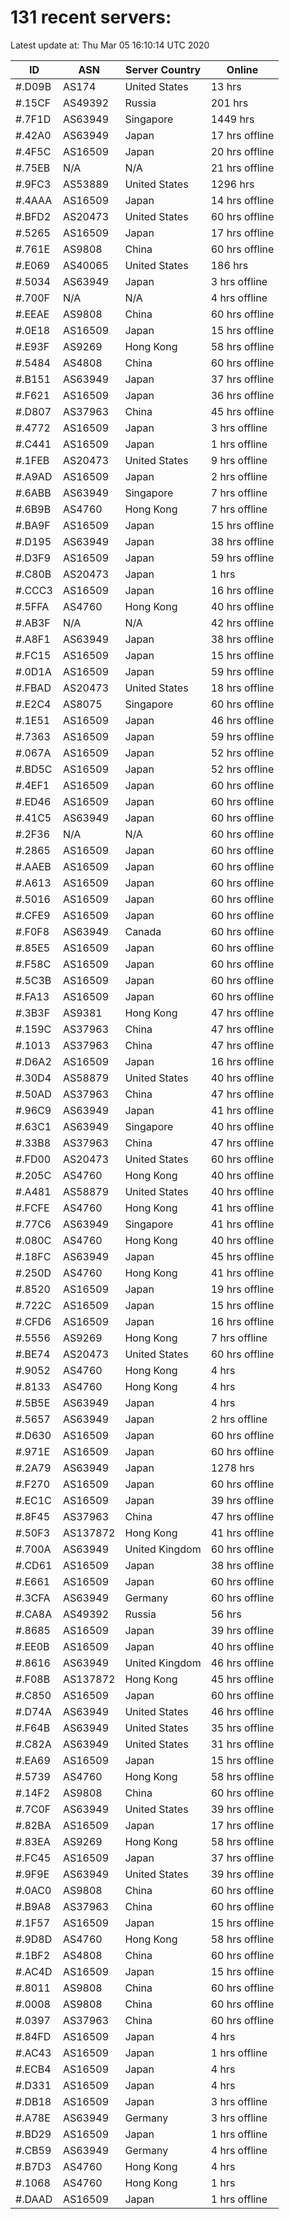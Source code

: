 # 131 recent servers:

Latest update at: Thu Mar 05 16:10:14 UTC 2020

| ID | ASN | Server Country | Online |
| -- | --- | -------------- | ------ |
| #.D09B | AS174 | United States | 13 hrs |
| #.15CF | AS49392 | Russia | 201 hrs |
| #.7F1D | AS63949 | Singapore | 1449 hrs |
| #.42A0 | AS63949 | Japan | 17 hrs offline |
| #.4F5C | AS16509 | Japan | 20 hrs offline |
| #.75EB | N/A | N/A | 21 hrs offline |
| #.9FC3 | AS53889 | United States | 1296 hrs |
| #.4AAA | AS16509 | Japan | 14 hrs offline |
| #.BFD2 | AS20473 | United States | 60 hrs offline |
| #.5265 | AS16509 | Japan | 17 hrs offline |
| #.761E | AS9808 | China | 60 hrs offline |
| #.E069 | AS40065 | United States | 186 hrs |
| #.5034 | AS63949 | Japan | 3 hrs offline |
| #.700F | N/A | N/A | 4 hrs offline |
| #.EEAE | AS9808 | China | 60 hrs offline |
| #.0E18 | AS16509 | Japan | 15 hrs offline |
| #.E93F | AS9269 | Hong Kong | 58 hrs offline |
| #.5484 | AS4808 | China | 60 hrs offline |
| #.B151 | AS63949 | Japan | 37 hrs offline |
| #.F621 | AS16509 | Japan | 36 hrs offline |
| #.D807 | AS37963 | China | 45 hrs offline |
| #.4772 | AS16509 | Japan | 3 hrs offline |
| #.C441 | AS16509 | Japan | 1 hrs offline |
| #.1FEB | AS20473 | United States | 9 hrs offline |
| #.A9AD | AS16509 | Japan | 2 hrs offline |
| #.6ABB | AS63949 | Singapore | 7 hrs offline |
| #.6B9B | AS4760 | Hong Kong | 7 hrs offline |
| #.BA9F | AS16509 | Japan | 15 hrs offline |
| #.D195 | AS63949 | Japan | 38 hrs offline |
| #.D3F9 | AS16509 | Japan | 59 hrs offline |
| #.C80B | AS20473 | Japan | 1 hrs |
| #.CCC3 | AS16509 | Japan | 16 hrs offline |
| #.5FFA | AS4760 | Hong Kong | 40 hrs offline |
| #.AB3F | N/A | N/A | 42 hrs offline |
| #.A8F1 | AS63949 | Japan | 38 hrs offline |
| #.FC15 | AS16509 | Japan | 15 hrs offline |
| #.0D1A | AS16509 | Japan | 59 hrs offline |
| #.FBAD | AS20473 | United States | 18 hrs offline |
| #.E2C4 | AS8075 | Singapore | 60 hrs offline |
| #.1E51 | AS16509 | Japan | 46 hrs offline |
| #.7363 | AS16509 | Japan | 59 hrs offline |
| #.067A | AS16509 | Japan | 52 hrs offline |
| #.BD5C | AS16509 | Japan | 52 hrs offline |
| #.4EF1 | AS16509 | Japan | 60 hrs offline |
| #.ED46 | AS16509 | Japan | 60 hrs offline |
| #.41C5 | AS63949 | Japan | 60 hrs offline |
| #.2F36 | N/A | N/A | 60 hrs offline |
| #.2865 | AS16509 | Japan | 60 hrs offline |
| #.AAEB | AS16509 | Japan | 60 hrs offline |
| #.A613 | AS16509 | Japan | 60 hrs offline |
| #.5016 | AS16509 | Japan | 60 hrs offline |
| #.CFE9 | AS16509 | Japan | 60 hrs offline |
| #.F0F8 | AS63949 | Canada | 60 hrs offline |
| #.85E5 | AS16509 | Japan | 60 hrs offline |
| #.F58C | AS16509 | Japan | 60 hrs offline |
| #.5C3B | AS16509 | Japan | 60 hrs offline |
| #.FA13 | AS16509 | Japan | 60 hrs offline |
| #.3B3F | AS9381 | Hong Kong | 47 hrs offline |
| #.159C | AS37963 | China | 47 hrs offline |
| #.1013 | AS37963 | China | 47 hrs offline |
| #.D6A2 | AS16509 | Japan | 16 hrs offline |
| #.30D4 | AS58879 | United States | 40 hrs offline |
| #.50AD | AS37963 | China | 47 hrs offline |
| #.96C9 | AS63949 | Japan | 41 hrs offline |
| #.63C1 | AS63949 | Singapore | 40 hrs offline |
| #.33B8 | AS37963 | China | 47 hrs offline |
| #.FD00 | AS20473 | United States | 60 hrs offline |
| #.205C | AS4760 | Hong Kong | 40 hrs offline |
| #.A481 | AS58879 | United States | 40 hrs offline |
| #.FCFE | AS4760 | Hong Kong | 41 hrs offline |
| #.77C6 | AS63949 | Singapore | 41 hrs offline |
| #.080C | AS4760 | Hong Kong | 40 hrs offline |
| #.18FC | AS63949 | Japan | 45 hrs offline |
| #.250D | AS4760 | Hong Kong | 41 hrs offline |
| #.8520 | AS16509 | Japan | 19 hrs offline |
| #.722C | AS16509 | Japan | 15 hrs offline |
| #.CFD6 | AS16509 | Japan | 16 hrs offline |
| #.5556 | AS9269 | Hong Kong | 7 hrs offline |
| #.BE74 | AS20473 | United States | 60 hrs offline |
| #.9052 | AS4760 | Hong Kong | 4 hrs |
| #.8133 | AS4760 | Hong Kong | 4 hrs |
| #.5B5E | AS63949 | Japan | 4 hrs |
| #.5657 | AS63949 | Japan | 2 hrs offline |
| #.D630 | AS16509 | Japan | 60 hrs offline |
| #.971E | AS16509 | Japan | 60 hrs offline |
| #.2A79 | AS63949 | Japan | 1278 hrs |
| #.F270 | AS16509 | Japan | 60 hrs offline |
| #.EC1C | AS16509 | Japan | 39 hrs offline |
| #.8F45 | AS37963 | China | 47 hrs offline |
| #.50F3 | AS137872 | Hong Kong | 41 hrs offline |
| #.700A | AS63949 | United Kingdom | 60 hrs offline |
| #.CD61 | AS16509 | Japan | 38 hrs offline |
| #.E661 | AS16509 | Japan | 60 hrs offline |
| #.3CFA | AS63949 | Germany | 60 hrs offline |
| #.CA8A | AS49392 | Russia | 56 hrs |
| #.8685 | AS16509 | Japan | 39 hrs offline |
| #.EE0B | AS16509 | Japan | 40 hrs offline |
| #.8616 | AS63949 | United Kingdom | 46 hrs offline |
| #.F08B | AS137872 | Hong Kong | 45 hrs offline |
| #.C850 | AS16509 | Japan | 60 hrs offline |
| #.D74A | AS63949 | United States | 46 hrs offline |
| #.F64B | AS63949 | United States | 35 hrs offline |
| #.C82A | AS63949 | United States | 31 hrs offline |
| #.EA69 | AS16509 | Japan | 15 hrs offline |
| #.5739 | AS4760 | Hong Kong | 58 hrs offline |
| #.14F2 | AS9808 | China | 60 hrs offline |
| #.7C0F | AS63949 | United States | 39 hrs offline |
| #.82BA | AS16509 | Japan | 17 hrs offline |
| #.83EA | AS9269 | Hong Kong | 58 hrs offline |
| #.FC45 | AS16509 | Japan | 37 hrs offline |
| #.9F9E | AS63949 | United States | 39 hrs offline |
| #.0AC0 | AS9808 | China | 60 hrs offline |
| #.B9A8 | AS37963 | China | 60 hrs offline |
| #.1F57 | AS16509 | Japan | 15 hrs offline |
| #.9D8D | AS4760 | Hong Kong | 58 hrs offline |
| #.1BF2 | AS4808 | China | 60 hrs offline |
| #.AC4D | AS16509 | Japan | 15 hrs offline |
| #.8011 | AS9808 | China | 60 hrs offline |
| #.0008 | AS9808 | China | 60 hrs offline |
| #.0397 | AS37963 | China | 60 hrs offline |
| #.84FD | AS16509 | Japan | 4 hrs |
| #.AC43 | AS16509 | Japan | 1 hrs offline |
| #.ECB4 | AS16509 | Japan | 4 hrs |
| #.D331 | AS16509 | Japan | 4 hrs |
| #.DB18 | AS16509 | Japan | 3 hrs offline |
| #.A78E | AS63949 | Germany | 3 hrs offline |
| #.BD29 | AS16509 | Japan | 1 hrs offline |
| #.CB59 | AS63949 | Germany | 4 hrs offline |
| #.B7D3 | AS4760 | Hong Kong | 4 hrs |
| #.1068 | AS4760 | Hong Kong | 1 hrs |
| #.DAAD | AS16509 | Japan | 1 hrs offline |

